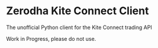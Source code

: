 # Zerodha Kite Connect Client

The unofficial Python client for the Kite Connect trading API

Work in Progress, please do not use.